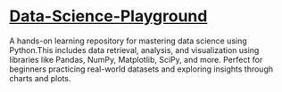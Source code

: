 # [Data-Science-Playground](https://colab.research.google.com/drive/1e4OPmfy5Fbq7PQ19Vfczdjj7bdFjwzHY?usp=sharing)
A hands-on learning repository for mastering data science using Python.This includes data retrieval, analysis, and visualization using libraries like Pandas, NumPy, Matplotlib, SciPy, and more. Perfect for beginners practicing real-world datasets and exploring insights through charts and plots.
